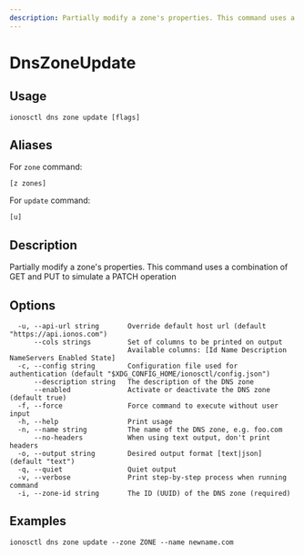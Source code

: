 ```yaml
---
description: Partially modify a zone's properties. This command uses a combination of GET and PUT to simulate a PATCH operation
---
```


# DnsZoneUpdate

## Usage

```text
ionosctl dns zone update [flags]
```

## Aliases

For `zone` command:

```text
[z zones]
```

For `update` command:

```text
[u]
```

## Description

Partially modify a zone's properties. This command uses a combination of GET and PUT to simulate a PATCH operation

## Options

```text
  -u, --api-url string       Override default host url (default "https://api.ionos.com")
      --cols strings         Set of columns to be printed on output 
                             Available columns: [Id Name Description NameServers Enabled State]
  -c, --config string        Configuration file used for authentication (default "$XDG_CONFIG_HOME/ionosctl/config.json")
      --description string   The description of the DNS zone
      --enabled              Activate or deactivate the DNS zone (default true)
  -f, --force                Force command to execute without user input
  -h, --help                 Print usage
  -n, --name string          The name of the DNS zone, e.g. foo.com
      --no-headers           When using text output, don't print headers
  -o, --output string        Desired output format [text|json] (default "text")
  -q, --quiet                Quiet output
  -v, --verbose              Print step-by-step process when running command
  -i, --zone-id string       The ID (UUID) of the DNS zone (required)
```

## Examples

```text
ionosctl dns zone update --zone ZONE --name newname.com
```

